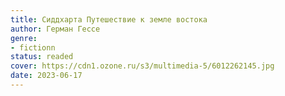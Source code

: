 ```yaml
---
title: Сиддхарта Путешествие к земле востока
author: Герман Гессе
genre:
- fictionn
status: readed
cover: https://cdn1.ozone.ru/s3/multimedia-5/6012262145.jpg
date: 2023-06-17
---
```


